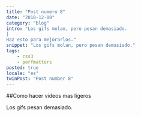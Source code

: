 ```yaml
---
title: "Post numero 8"
date: "2018-12-08"
category: "blog"
intro: "Los gifs molan, pero pesan demasiado.
|
Haz esto para mejorarlos."
snippet: "Los gifs molan, pero pesan demasiado."
tags:
    - css3
    - perfmatters
posted: true
locale: "es"
twinPost: "Post number 8"
---
```


##Como hacer videos mas ligeros

Los gifs pesan demasiado.